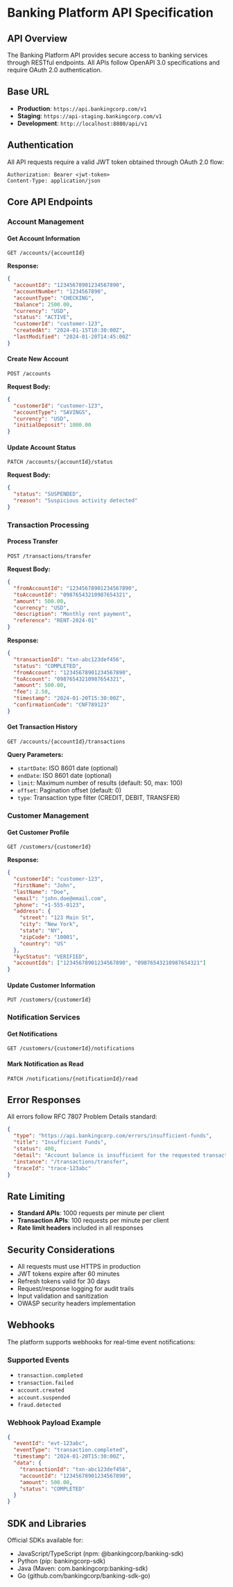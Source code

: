 # Banking Platform API Specification

## API Overview
The Banking Platform API provides secure access to banking services through RESTful endpoints. All APIs follow OpenAPI 3.0 specifications and require OAuth 2.0 authentication.

## Base URL
- **Production**: `https://api.bankingcorp.com/v1`
- **Staging**: `https://api-staging.bankingcorp.com/v1`
- **Development**: `http://localhost:8080/api/v1`

## Authentication
All API requests require a valid JWT token obtained through OAuth 2.0 flow:

```http
Authorization: Bearer <jwt-token>
Content-Type: application/json
```

## Core API Endpoints

### Account Management

#### Get Account Information
```http
GET /accounts/{accountId}
```

**Response:**
```json
{
  "accountId": "12345678901234567890",
  "accountNumber": "1234567890",
  "accountType": "CHECKING",
  "balance": 2500.00,
  "currency": "USD",
  "status": "ACTIVE",
  "customerId": "customer-123",
  "createdAt": "2024-01-15T10:30:00Z",
  "lastModified": "2024-01-20T14:45:00Z"
}
```

#### Create New Account
```http
POST /accounts
```

**Request Body:**
```json
{
  "customerId": "customer-123",
  "accountType": "SAVINGS",
  "currency": "USD",
  "initialDeposit": 1000.00
}
```

#### Update Account Status
```http
PATCH /accounts/{accountId}/status
```

**Request Body:**
```json
{
  "status": "SUSPENDED",
  "reason": "Suspicious activity detected"
}
```

### Transaction Processing

#### Process Transfer
```http
POST /transactions/transfer
```

**Request Body:**
```json
{
  "fromAccountId": "12345678901234567890",
  "toAccountId": "09876543210987654321",
  "amount": 500.00,
  "currency": "USD",
  "description": "Monthly rent payment",
  "reference": "RENT-2024-01"
}
```

**Response:**
```json
{
  "transactionId": "txn-abc123def456",
  "status": "COMPLETED",
  "fromAccount": "12345678901234567890",
  "toAccount": "09876543210987654321",
  "amount": 500.00,
  "fee": 2.50,
  "timestamp": "2024-01-20T15:30:00Z",
  "confirmationCode": "CNF789123"
}
```

#### Get Transaction History
```http
GET /accounts/{accountId}/transactions
```

**Query Parameters:**
- `startDate`: ISO 8601 date (optional)
- `endDate`: ISO 8601 date (optional)
- `limit`: Maximum number of results (default: 50, max: 100)
- `offset`: Pagination offset (default: 0)
- `type`: Transaction type filter (CREDIT, DEBIT, TRANSFER)

### Customer Management

#### Get Customer Profile
```http
GET /customers/{customerId}
```

**Response:**
```json
{
  "customerId": "customer-123",
  "firstName": "John",
  "lastName": "Doe",
  "email": "john.doe@email.com",
  "phone": "+1-555-0123",
  "address": {
    "street": "123 Main St",
    "city": "New York",
    "state": "NY",
    "zipCode": "10001",
    "country": "US"
  },
  "kycStatus": "VERIFIED",
  "accountIds": ["12345678901234567890", "09876543210987654321"]
}
```

#### Update Customer Information
```http
PUT /customers/{customerId}
```

### Notification Services

#### Get Notifications
```http
GET /customers/{customerId}/notifications
```

#### Mark Notification as Read
```http
PATCH /notifications/{notificationId}/read
```

## Error Responses
All errors follow RFC 7807 Problem Details standard:

```json
{
  "type": "https://api.bankingcorp.com/errors/insufficient-funds",
  "title": "Insufficient Funds",
  "status": 400,
  "detail": "Account balance is insufficient for the requested transaction",
  "instance": "/transactions/transfer",
  "traceId": "trace-123abc"
}
```

## Rate Limiting
- **Standard APIs**: 1000 requests per minute per client
- **Transaction APIs**: 100 requests per minute per client
- **Rate limit headers** included in all responses

## Security Considerations
- All requests must use HTTPS in production
- JWT tokens expire after 60 minutes
- Refresh tokens valid for 30 days
- Request/response logging for audit trails
- Input validation and sanitization
- OWASP security headers implementation

## Webhooks
The platform supports webhooks for real-time event notifications:

### Supported Events
- `transaction.completed`
- `transaction.failed`
- `account.created`
- `account.suspended`
- `fraud.detected`

### Webhook Payload Example
```json
{
  "eventId": "evt-123abc",
  "eventType": "transaction.completed",
  "timestamp": "2024-01-20T15:30:00Z",
  "data": {
    "transactionId": "txn-abc123def456",
    "accountId": "12345678901234567890",
    "amount": 500.00,
    "status": "COMPLETED"
  }
}
```

## SDK and Libraries
Official SDKs available for:
- JavaScript/TypeScript (npm: @bankingcorp/banking-sdk)
- Python (pip: bankingcorp-sdk)
- Java (Maven: com.bankingcorp:banking-sdk)
- Go (github.com/bankingcorp/banking-sdk-go)
